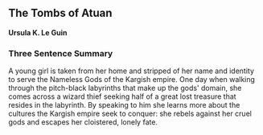 ## The Tombs of Atuan

**Ursula K. Le Guin**

### Three Sentence Summary

A young girl is taken from her home and stripped of her name and identity to serve the Nameless Gods of the Kargish empire. One day when walking through the pitch-black labyrinths that make up the gods' domain, she comes across a wizard thief seeking half of a great lost treasure that resides in the labyrinth. By speaking to him she learns more about the cultures the Kargish empire seek to conquer: she rebels against her cruel gods and escapes her cloistered, lonely fate.